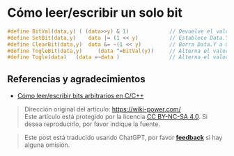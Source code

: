 # Cómo leer/escribir un solo bit

```c
#define BitVal(data,y) ( (data>>y) & 1)             // Devuelve el valor de Data.Y
#define SetBit(data,y)    data |= (1 << y)          // Establece Data.Y en 1
#define ClearBit(data,y)  data &= ~(1 << y)         // Borra Data.Y a 0
#define TogleBit(data,y)     (data ^=BitVal(y))     // Alterna el valor de Data.Y
#define Togle(data)   (data =~data )                // Alterna el valor de Data
```

## Referencias y agradecimientos

- [Cómo leer/escribir bits arbitrarios en C/C++](https://stackoverflow.com/questions/11815894/how-to-read-write-arbitrary-bits-in-c-c)

> Dirección original del artículo: <https://wiki-power.com/>  
> Este artículo está protegido por la licencia [CC BY-NC-SA 4.0](https://creativecommons.org/licenses/by/4.0/deed.zh). Si desea reproducirlo, por favor indique la fuente.

> Este post está traducido usando ChatGPT, por favor [**feedback**](https://github.com/linyuxuanlin/Wiki_MkDocs/issues/new) si hay alguna omisión.